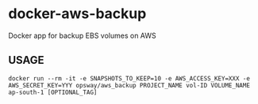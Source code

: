 # docker-aws-backup
Docker app for backup EBS volumes on AWS

## USAGE

```
docker run --rm -it -e SNAPSHOTS_TO_KEEP=10 -e AWS_ACCESS_KEY=XXX -e AWS_SECRET_KEY=YYY opsway/aws_backup PROJECT_NAME vol-ID VOLUME_NAME ap-south-1 [OPTIONAL_TAG]
```
